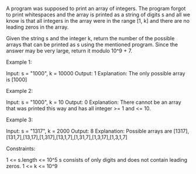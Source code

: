 A program was supposed to print an array of integers. The program forgot to
print whitespaces and the array is printed as a string of digits s and all we
know is that all integers in the array were in the range [1, k] and there are
no leading zeros in the array.

Given the string s and the integer k, return the number of the possible
arrays that can be printed as s using the mentioned program. Since the answer
may be very large, return it modulo 10^9 + 7.


Example 1:


Input: s = "1000", k = 10000
Output: 1
Explanation: The only possible array is [1000]


Example 2:


Input: s = "1000", k = 10
Output: 0
Explanation: There cannot be an array that was printed this way and has all
integer >= 1 and <= 10.


Example 3:


Input: s = "1317", k = 2000
Output: 8
Explanation: Possible arrays are
[1317],[131,7],[13,17],[1,317],[13,1,7],[1,31,7],[1,3,17],[1,3,1,7]



Constraints:


1 <= s.length <= 10^5
s consists of only digits and does not contain leading zeros.
1 <= k <= 10^9




